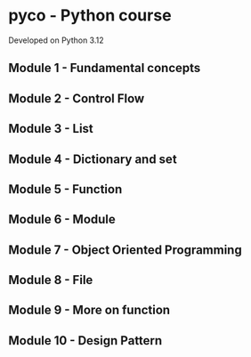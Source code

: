 # pyco - Python course
Developed on Python 3.12

## Module 1 - Fundamental concepts
## Module 2 - Control Flow
## Module 3 - List
## Module 4 - Dictionary and set
## Module 5 - Function
## Module 6 - Module
## Module 7 - Object Oriented Programming
## Module 8 - File
## Module 9 - More on function
## Module 10 - Design Pattern
